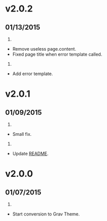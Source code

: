 # v2.0.2
## 01/13/2015

1. [](#bugfix)
  * Remove useless page.content.
  * Fixed page title when error template called.

1. [](#new)
  * Add error template.

# v2.0.1
## 01/09/2015

1. [](#bugfix)
* Small fix.

1. [](#improved)
* Update [README](README.md).

# v2.0.0
## 01/07/2015

1. [](#new)
  * Start conversion to Grav Theme.
